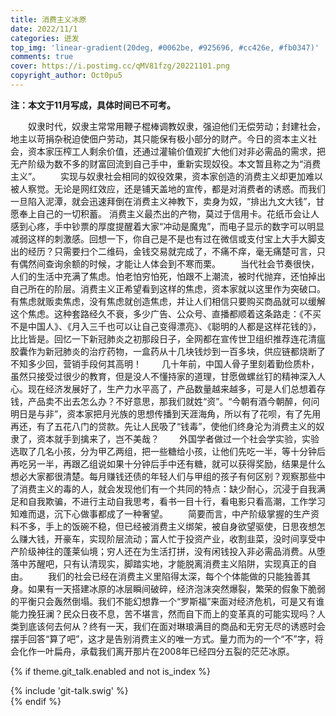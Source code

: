 ```yaml
---
title: 消费主义冰原
date: 2022/11/1
categories: 迸发
top_img: 'linear-gradient(20deg, #0062be, #925696, #cc426e, #fb0347)'
comments: true
cover: https://i.postimg.cc/qMV81fzg/20221101.png
copyright_author: Oct0pu5
---
```

**注：本文于11月写成，具体时间已不可考。**

&ensp;&ensp;&ensp;&ensp;奴隶时代，奴隶主常常用鞭子棍棒调教奴隶，强迫他们无偿劳动；封建社会，地主以苛捐杂税迫使佃户劳动，其只能保有极小部分的财产。今日的资本主义社会，资本家压榨工人剩余价值，还通过灌输价值观扩大他们对非必需品的需求，把无产阶级为数不多的财富回流到自己手中，重新实现奴役。本文暂且称之为“消费主义”。
&ensp;&ensp;&ensp;&ensp;实现与奴隶社会相同的奴役效果，资本家创造的消费主义却更加难以被人察觉。无论是网红效应，还是铺天盖地的宣传，都是对消费者的诱惑。而我们一旦陷入泥潭，就会迅速拜倒在消费主义神教下，卖身为奴，“排出九文大钱”，甘愿奉上自己的一切积蓄。 消费主义最杰出的产物，莫过于信用卡。花纸币会让人感到心疼，手中钞票的厚度提醒着大家“冲动是魔鬼”，而电子显示的数字可以明显减弱这样的刺激感。回想一下，你自己是不是也有过在微信或支付宝上大手大脚支出的经历？只需要扫个二维码，金钱交易就完成了，不痛不痒，毫无痛楚可言，只有偶然间查询余额的时候，才能让人体会到不寒而栗。
&ensp;&ensp;&ensp;&ensp;当代社会节奏很快，人们的生活中充满了焦虑。怕老怕穷怕死，怕跟不上潮流，被时代抛弃，还怕掉出自己所在的阶层。消费主义正希望看到这样的焦虑，资本家就以这里作为突破口。有焦虑就贩卖焦虑，没有焦虑就创造焦虑，并让人们相信只要购买商品就可以缓解这个焦虑。这种套路经久不衰，多少广告、公众号、直播都顺着这条路走：《不买不是中国人》、《月入三千也可以让自己变得漂亮》、《聪明的人都是这样花钱的》，比比皆是。回忆一下新冠肺炎之初那段日子，全网都在宣传世卫组织推荐连花清瘟胶囊作为新冠肺炎的治疗药物，一盒药从十几块钱炒到一百多块，供应链都烧断了不知多少回，营销手段何其高明！
&ensp;&ensp;&ensp;&ensp;几十年前，中国人骨子里刻着勤俭质朴，虽然只接受过很少的教育，但是没人不懂持家的道理，甘愿做螺丝钉的精神深入人心。现在经济发展好了，生产力水平高了，产品数量越来越多，可是人们总想着存钱，产品卖不出去怎么办？不好意思，那我们就姓“资”。“今朝有酒今朝醉，何问明日是与非”，资本家把月光族的思想传播到天涯海角，所以有了花呗，有了先用再还，有了五花八门的贷款。先让人民吸了“钱毒”，使他们终身沦为消费主义的奴隶了，资本就手到擒来了，岂不美哉？
&ensp;&ensp;&ensp;&ensp;外国学者做过一个社会学实验，实验选取了几名小孩，分为甲乙两组，把一些糖给小孩，让他们先吃一半，等十分钟后再吃另一半，再跟乙组说如果十分钟后手中还有糖，就可以获得奖励，结果是什么想必大家都很清楚。每月赚钱还债的年轻人们与甲组的孩子有何区别？观察那些中了消费主义的毒的人，就会发现他们有一个共同的特点：缺少耐心，沉浸于自我满足和自我欺骗，不进行主动自我思考，看书一目十行，看电影只看高潮，工作学习知难而退，沉下心做事都成了一种奢望。
&ensp;&ensp;&ensp;&ensp;简要而言，中产阶级掌握的生产资料不多，手上的饭碗不稳，但已经被消费主义绑架，被自身欲望驱使，日思夜想怎么赚大钱，开豪车，实现阶层流动；富人忙于投资产业，收割韭菜，没时间享受中产阶级神往的蓬莱仙境；穷人还在为生活打拼，没有闲钱投入非必需品消费。从堕落中苏醒吧，只有认清现实，脚踏实地，才能脱离消费主义陷阱，实现真正的自由。
&ensp;&ensp;&ensp;&ensp;我们的社会已经在消费主义里陷得太深，每个个体能做的只能独善其身。如果有一天搭建冰原的冰层瞬间破碎，经济泡沫突然爆裂，繁荣的假象下脆弱的平衡只会轰然倒塌。我们不能幻想靠一个“罗斯福”来面对经济危机，可是又有谁能力挽狂澜？民众日夜不息，苦不堪言，然而自下而上的变革真的可能实现吗？人类到底该何去何从？终有一天，我们在面对琳琅满目的商品和无穷无尽的诱惑时会摆手回答“算了吧”，这才是告别消费主义的唯一方式。量力而为的一个“不”字，将会化作一叶扁舟，承载我们离开那片在2008年已经四分五裂的茫茫冰原。

{% if theme.git_talk.enabled and not is_index %}  
<div>{% include 'git-talk.swig' %}</div>  
{% endif %}